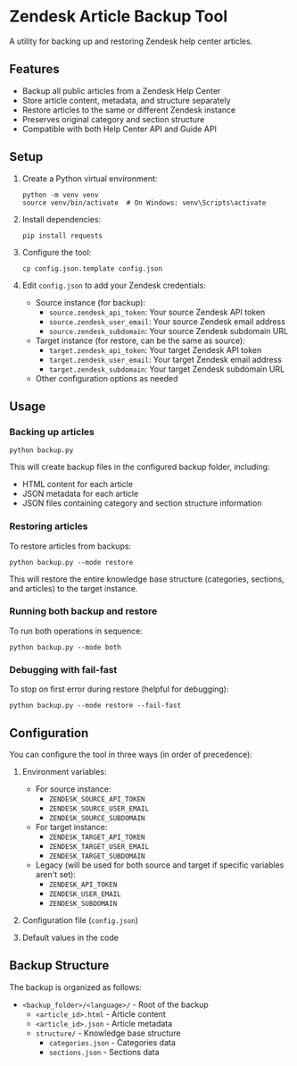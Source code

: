 # Zendesk Article Backup Tool

A utility for backing up and restoring Zendesk help center articles.

## Features

- Backup all public articles from a Zendesk Help Center
- Store article content, metadata, and structure separately
- Restore articles to the same or different Zendesk instance
- Preserves original category and section structure
- Compatible with both Help Center API and Guide API

## Setup

1. Create a Python virtual environment:
   ```
   python -m venv venv
   source venv/bin/activate  # On Windows: venv\Scripts\activate
   ```

2. Install dependencies:
   ```
   pip install requests
   ```

3. Configure the tool:
   ```
   cp config.json.template config.json
   ```
   
4. Edit `config.json` to add your Zendesk credentials:
   - Source instance (for backup):
     - `source.zendesk_api_token`: Your source Zendesk API token
     - `source.zendesk_user_email`: Your source Zendesk email address
     - `source.zendesk_subdomain`: Your source Zendesk subdomain URL
   - Target instance (for restore, can be the same as source):
     - `target.zendesk_api_token`: Your target Zendesk API token
     - `target.zendesk_user_email`: Your target Zendesk email address
     - `target.zendesk_subdomain`: Your target Zendesk subdomain URL
   - Other configuration options as needed

## Usage

### Backing up articles

```
python backup.py
```

This will create backup files in the configured backup folder, including:
- HTML content for each article
- JSON metadata for each article
- JSON files containing category and section structure information

### Restoring articles

To restore articles from backups:

```
python backup.py --mode restore
```

This will restore the entire knowledge base structure (categories, sections, and articles) to the target instance.

### Running both backup and restore

To run both operations in sequence:

```
python backup.py --mode both
```

### Debugging with fail-fast

To stop on first error during restore (helpful for debugging):

```
python backup.py --mode restore --fail-fast
```

## Configuration

You can configure the tool in three ways (in order of precedence):

1. Environment variables:
   - For source instance:
     - `ZENDESK_SOURCE_API_TOKEN`
     - `ZENDESK_SOURCE_USER_EMAIL`
     - `ZENDESK_SOURCE_SUBDOMAIN`
   - For target instance:
     - `ZENDESK_TARGET_API_TOKEN`
     - `ZENDESK_TARGET_USER_EMAIL`
     - `ZENDESK_TARGET_SUBDOMAIN`
   - Legacy (will be used for both source and target if specific variables aren't set):
     - `ZENDESK_API_TOKEN`
     - `ZENDESK_USER_EMAIL`
     - `ZENDESK_SUBDOMAIN`

2. Configuration file (`config.json`)

3. Default values in the code

## Backup Structure

The backup is organized as follows:

- `<backup_folder>/<language>/` - Root of the backup
  - `<article_id>.html` - Article content
  - `<article_id>.json` - Article metadata
  - `structure/` - Knowledge base structure
    - `categories.json` - Categories data
    - `sections.json` - Sections data